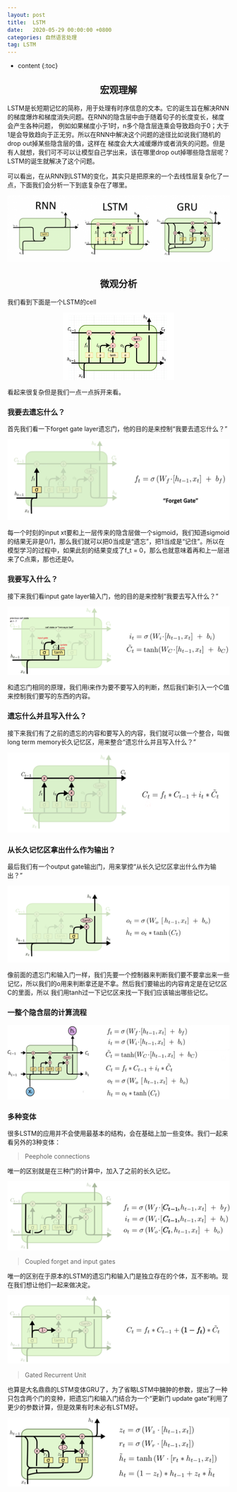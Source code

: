 ```yaml
---
layout: post
title:  LSTM
date:   2020-05-29 00:00:00 +0800
categories: 自然语言处理
tag: LSTM
---
```


* content
{:toc}


<h2 align="center">宏观理解</h2>

LSTM是长短期记忆的简称，用于处理有时序信息的文本。它的诞生旨在解决RNN的梯度爆炸和梯度消失问题。在RNN的隐含层中由于随着句子的长度变长，梯度会产生各种问题，
例如如果梯度小于1时，n多个隐含层连乘会导致趋向于0；大于1是会导致趋向于正无穷。所以在RNN中解决这个问题的途径比如说我们随机的drop out掉某些隐含层的值，这样在
梯度会大大减缓爆炸或者消失的问题。但是有人就想，我们可不可以让模型自己学出来，该在哪里drop out掉哪些隐含层呢？LSTM的诞生就解决了这个问题。

可以看出，在从RNN到LSTM的变化，其实只是把原来的一个去线性层复杂化了一点，下面我们会分析一下到底复杂在了哪里。

<p align="center"> 
  <img src="/imgs/lstm/1.png">
</p>



<h2 align="center">微观分析</h2>

我们看到下面是一个LSTM的cell

<p align="center"> 
  <img src="/imgs/lstm/2.png" width="50%" height="50%">
</p>

看起来很复杂但是我们一点一点拆开来看。

<h3>我要去遗忘什么？</h3>

首先我们看一下forget gate layer遗忘门，他的目的是来控制“我要去遗忘什么？”

<p align="center"> 
  <img src="/imgs/lstm/3.png">
</p>

每一个时刻的input xt要和上一层传来的隐含层做一个sigmoid，我们知道sigmoid的结果无非是0/1，那么我们就可以把0当成是“遗忘”，把1当成是“记住”。所以在
模型学习的过程中，如果此刻的结果变成了f_t = 0，那么也就意味着再和上一层进来了C点乘，那也还是0。

<h3>我要写入什么？</h3>

接下来我们看input gate layer输入门，他的目的是来控制“我要去写入什么？”

<p align="center"> 
  <img src="/imgs/lstm/4.png">
</p>

和遗忘门相同的原理，我们用i来作为要不要写入的判断，然后我们新引入一个C值来控制我们要写的东西的内容。

<h3>遗忘什么并且写入什么？</h3>

接下来我们有了之前的遗忘的内容和要写入的内容，我们就可以做一个整合，叫做long term memory长久记忆区，用来整合“遗忘什么并且写入什么？”

<p align="center"> 
  <img src="/imgs/lstm/5.png">
</p>

<h3>从长久记忆区拿出什么作为输出？</h3>

最后我们有一个output gate输出门，用来掌控“从长久记忆区拿出什么作为输出？”

<p align="center"> 
  <img src="/imgs/lstm/6.png">
</p>

像前面的遗忘门和输入门一样，我们先要一个控制器来判断我们要不要拿出来一些记忆，所以我们的o用来判断拿还是不拿。然后我们要输出的内容肯定是在记忆区C的里面，所以
我们用tanh过一下记忆区来找一下我们应该输出哪些记忆。

<h3>一整个隐含层的计算流程</h3>

<p align="center"> 
  <img src="/imgs/lstm/7.png">
</p>


<h3>多种变体</h3>

很多LSTM的应用并不会使用最基本的结构，会在基础上加一些变体。我们一起来看另外的3种变体：

> Peephole connections

唯一的区别就是在三种门的计算中，加入了之前的长久记忆。

<p align="center"> 
  <img src="/imgs/lstm/8.png">
</p>

> Coupled forget and input gates

唯一的区别在于原本的LSTM的遗忘门和输入门是独立存在的个体，互不影响。现在我们想让他们一起来做决定。

<p align="center"> 
  <img src="/imgs/lstm/9.png">
</p>

> Gated Recurrent Unit

也算是大名鼎鼎的LSTM变体GRU了，为了省略LSTM中臃肿的参数，提出了一种只包含两个门的变种，把遗忘门和输入门结合为一个“更新门 update gate”利用了更少的参数计算，但是效果有时未必有LSTM好。

<p align="center"> 
  <img src="/imgs/lstm/10.png">
</p>





